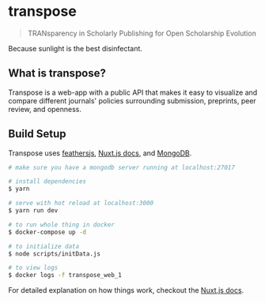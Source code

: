 # transpose

> TRANsparency in Scholarly Publishing for Open Scholarship Evolution

Because sunlight is the best disinfectant.

## What is transpose?

Transpose is a web-app with a public API that makes it easy to visualize and compare different journals' policies surrounding submission, preprints, peer review, and openness.

## Build Setup

Transpose uses [feathersjs](https://feathersjs.com/), [Nuxt.js docs](https://github.com/nuxt/nuxt.js), and [MongoDB](https://www.mongodb.com/).

``` bash
# make sure you have a mongodb server running at localhost:27017

# install dependencies
$ yarn

# serve with hot reload at localhost:3000
$ yarn run dev

# to run whole thing in docker
$ docker-compose up -d

# to initialize data
$ node scripts/initData.js

# to view logs
$ docker logs -f transpose_web_1
```

For detailed explanation on how things work, checkout the [Nuxt.js docs](https://github.com/nuxt/nuxt.js).
